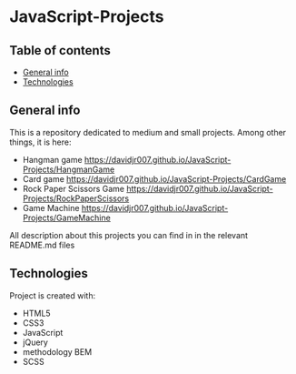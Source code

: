 # JavaScript-Projects

## Table of contents

- [General info](#general-info)
- [Technologies](#technologies)

## General info

This is a repository dedicated to medium and small projects. Among other things, it is here:

- Hangman game https://davidjr007.github.io/JavaScript-Projects/HangmanGame
- Card game https://davidjr007.github.io/JavaScript-Projects/CardGame
- Rock Paper Scissors Game https://davidjr007.github.io/JavaScript-Projects/RockPaperScissors
- Game Machine https://davidjr007.github.io/JavaScript-Projects/GameMachine


All description about this projects you can find in in the relevant README.md files

## Technologies

Project is created with:

- HTML5
- CSS3
- JavaScript
- jQuery
- methodology BEM
- SCSS

